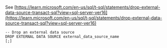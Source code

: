 See [https://learn.microsoft.com/en-us/sql/t-sql/statements/drop-external-data-source-transact-sql?view=sql-server-ver16](https://learn.microsoft.com/en-us/sql/t-sql/statements/drop-external-data-source-transact-sql?view=sql-server-ver16)
```
-- Drop an external data source  
DROP EXTERNAL DATA SOURCE external_data_source_name  
[;]
```
